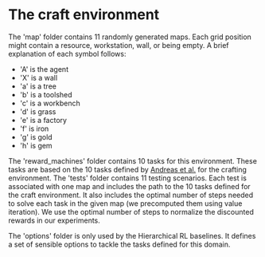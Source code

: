 # The craft environment

The 'map' folder contains 11 randomly generated maps. Each grid position might contain a resource, workstation, wall, or being empty. A brief explanation of each symbol follows:

- 'A' is the agent
- 'X' is a wall
- 'a' is a tree
- 'b' is a toolshed
- 'c' is a workbench
- 'd' is grass
- 'e' is a factory
- 'f' is iron
- 'g' is gold
- 'h' is gem

The 'reward_machines' folder contains 10 tasks for this environment. These tasks are based on the 10 tasks defined by [Andreas et al.](https://arxiv.org/abs/1611.01796) for the crafting environment. The 'tests' folder contains 11 testing scenarios. Each test is associated with one map and includes the path to the 10 tasks defined for the craft environment. It also includes the optimal number of steps needed to solve each task in the given map (we precomputed them using value iteration). We use the optimal number of steps to normalize the discounted rewards in our experiments.

The 'options' folder is only used by the Hierarchical RL baselines. It defines a set of sensible options to tackle the tasks defined for this domain.